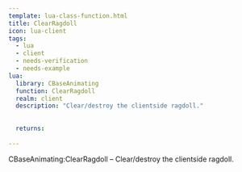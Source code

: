 ```yaml
---
template: lua-class-function.html
title: ClearRagdoll
icon: lua-client
tags:
  - lua
  - client
  - needs-verification
  - needs-example
lua:
  library: CBaseAnimating
  function: ClearRagdoll
  realm: client
  description: "Clear/destroy the clientside ragdoll."
  
  
  returns:
    
---
```


<div class="lua__search__keywords">
CBaseAnimating:ClearRagdoll &#x2013; Clear/destroy the clientside ragdoll.
</div>
